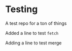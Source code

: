 # Testing
A test repo for a ton of things

Added a line to test `fetch`

Adding a line to test merge
